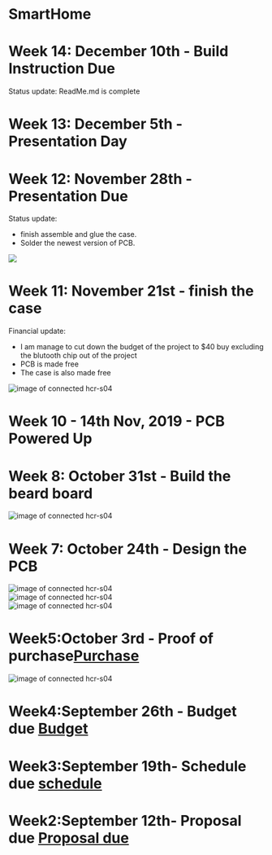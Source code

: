 # SmartHome

# Week 14: December 10th - Build Instruction Due
Status update: ReadMe.md is complete

# Week 13: December 5th - Presentation Day
# Week 12: November 28th - Presentation Due
Status update:
- finish assemble and glue the case. <br>
- Solder the newest version of PCB. <br>

 <img src ="Documentation/Project picture/PCB_1.jpg">



# Week 11: November 21st - finish the case

Financial update:
- I am manage to cut down the budget of the project to $40 buy excluding the blutooth chip out of the project
- PCB is made free
- The case is also made free

<img src ="Documentation/project_Case.jpg" alt="image of connected hcr-s04"><br>

# Week 10 - 14th Nov, 2019 - PCB Powered Up 




# Week 8: October 31st - Build the beard board
<img src ="Documentation/75224803_2410524542330256_5928540394588471296_n.jpg" alt="image of connected hcr-s04"><br>


# Week 7: October 24th - Design the PCB

<img src ="Electronic file/Untitled Sketch 8_bb.png" alt="image of connected hcr-s04"><br>
<img src ="Electronic file/Untitled Sketch 8_pcb.png" alt="image of connected hcr-s04"><br>
<img src ="Electronic file/Untitled Sketch 8_schem.png" alt="image of connected hcr-s04"><br>

# Week5:October 3rd - Proof of purchase[Purchase](https://github.com/HoangPhuc1999/SmartHome/blob/master/Documentation/ProofofPurchase.docx)
<img src ="Documentation/purchase.png" alt="image of connected hcr-s04"><br>

# Week4:September 26th - Budget due [Budget](https://github.com/HoangPhuc1999/SmartHome/blob/master/Documentation/BudgetDueWeek4.xlsx)
# Week3:September 19th- Schedule due [schedule](https://github.com/HoangPhuc1999/SmartHome/blob/master/Documentation/smartDenGantt%20(1).mpp)
# Week2:September 12th- Proposal due [Proposal due](https://github.com/HoangPhuc1999/SmartHome/blob/master/Documentation/ProposalContentStudentNameRev03.xlsx)
